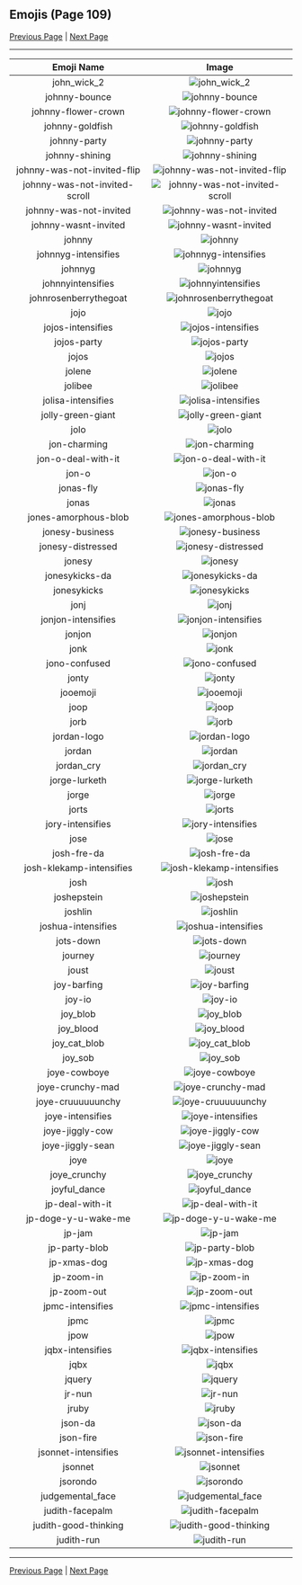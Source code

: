 
## Emojis (Page 109)

[Previous Page](/docs/hc/page-j-0108.md)
  | [Next Page](/docs/hc/page-j-0110.md)

<hr />

|Emoji Name|Image|
| :-: | :-: |
|john_wick_2| ![john_wick_2](/emojis/hc/john_wick_2.png)|
|johnny-bounce| ![johnny-bounce](/emojis/hc/johnny-bounce.gif)|
|johnny-flower-crown| ![johnny-flower-crown](/emojis/hc/johnny-flower-crown.png)|
|johnny-goldfish| ![johnny-goldfish](/emojis/hc/johnny-goldfish.gif)|
|johnny-party| ![johnny-party](/emojis/hc/johnny-party.gif)|
|johnny-shining| ![johnny-shining](/emojis/hc/johnny-shining.png)|
|johnny-was-not-invited-flip| ![johnny-was-not-invited-flip](/emojis/hc/johnny-was-not-invited-flip.gif)|
|johnny-was-not-invited-scroll| ![johnny-was-not-invited-scroll](/emojis/hc/johnny-was-not-invited-scroll.gif)|
|johnny-was-not-invited| ![johnny-was-not-invited](/emojis/hc/johnny-was-not-invited.jpg)|
|johnny-wasnt-invited| ![johnny-wasnt-invited](/emojis/hc/johnny-wasnt-invited.jpg)|
|johnny| ![johnny](/emojis/hc/johnny.png)|
|johnnyg-intensifies| ![johnnyg-intensifies](/emojis/hc/johnnyg-intensifies.gif)|
|johnnyg| ![johnnyg](/emojis/hc/johnnyg.png)|
|johnnyintensifies| ![johnnyintensifies](/emojis/hc/johnnyintensifies.gif)|
|johnrosenberrythegoat| ![johnrosenberrythegoat](/emojis/hc/johnrosenberrythegoat.jpg)|
|jojo| ![jojo](/emojis/hc/jojo.png)|
|jojos-intensifies| ![jojos-intensifies](/emojis/hc/jojos-intensifies.gif)|
|jojos-party| ![jojos-party](/emojis/hc/jojos-party.gif)|
|jojos| ![jojos](/emojis/hc/jojos.png)|
|jolene| ![jolene](/emojis/hc/jolene.png)|
|jolibee| ![jolibee](/emojis/hc/jolibee.png)|
|jolisa-intensifies| ![jolisa-intensifies](/emojis/hc/jolisa-intensifies.gif)|
|jolly-green-giant| ![jolly-green-giant](/emojis/hc/jolly-green-giant.png)|
|jolo| ![jolo](/emojis/hc/jolo.jpg)|
|jon-charming| ![jon-charming](/emojis/hc/jon-charming.png)|
|jon-o-deal-with-it| ![jon-o-deal-with-it](/emojis/hc/jon-o-deal-with-it.gif)|
|jon-o| ![jon-o](/emojis/hc/jon-o.png)|
|jonas-fly| ![jonas-fly](/emojis/hc/jonas-fly.png)|
|jonas| ![jonas](/emojis/hc/jonas.png)|
|jones-amorphous-blob| ![jones-amorphous-blob](/emojis/hc/jones-amorphous-blob.png)|
|jonesy-business| ![jonesy-business](/emojis/hc/jonesy-business.png)|
|jonesy-distressed| ![jonesy-distressed](/emojis/hc/jonesy-distressed.png)|
|jonesy| ![jonesy](/emojis/hc/jonesy.png)|
|jonesykicks-da| ![jonesykicks-da](/emojis/hc/jonesykicks-da.png)|
|jonesykicks| ![jonesykicks](/emojis/hc/jonesykicks.png)|
|jonj| ![jonj](/emojis/hc/jonj.png)|
|jonjon-intensifies| ![jonjon-intensifies](/emojis/hc/jonjon-intensifies.gif)|
|jonjon| ![jonjon](/emojis/hc/jonjon.png)|
|jonk| ![jonk](/emojis/hc/jonk.png)|
|jono-confused| ![jono-confused](/emojis/hc/jono-confused.png)|
|jonty| ![jonty](/emojis/hc/jonty.jpg)|
|jooemoji| ![jooemoji](/emojis/hc/jooemoji.jpg)|
|joop| ![joop](/emojis/hc/joop.jpg)|
|jorb| ![jorb](/emojis/hc/jorb.png)|
|jordan-logo| ![jordan-logo](/emojis/hc/jordan-logo.png)|
|jordan| ![jordan](/emojis/hc/jordan.png)|
|jordan_cry| ![jordan_cry](/emojis/hc/jordan_cry.png)|
|jorge-lurketh| ![jorge-lurketh](/emojis/hc/jorge-lurketh.png)|
|jorge| ![jorge](/emojis/hc/jorge.png)|
|jorts| ![jorts](/emojis/hc/jorts.png)|
|jory-intensifies| ![jory-intensifies](/emojis/hc/jory-intensifies.gif)|
|jose| ![jose](/emojis/hc/jose.png)|
|josh-fre-da| ![josh-fre-da](/emojis/hc/josh-fre-da.png)|
|josh-klekamp-intensifies| ![josh-klekamp-intensifies](/emojis/hc/josh-klekamp-intensifies.gif)|
|josh| ![josh](/emojis/hc/josh.gif)|
|joshepstein| ![joshepstein](/emojis/hc/joshepstein.png)|
|joshlin| ![joshlin](/emojis/hc/joshlin.png)|
|joshua-intensifies| ![joshua-intensifies](/emojis/hc/joshua-intensifies.gif)|
|jots-down| ![jots-down](/emojis/hc/jots-down.gif)|
|journey| ![journey](/emojis/hc/journey.jpg)|
|joust| ![joust](/emojis/hc/joust.png)|
|joy-barfing| ![joy-barfing](/emojis/hc/joy-barfing.png)|
|joy-io| ![joy-io](/emojis/hc/joy-io.png)|
|joy_blob| ![joy_blob](/emojis/hc/joy_blob.png)|
|joy_blood| ![joy_blood](/emojis/hc/joy_blood.png)|
|joy_cat_blob| ![joy_cat_blob](/emojis/hc/joy_cat_blob.png)|
|joy_sob| ![joy_sob](/emojis/hc/joy_sob.png)|
|joye-cowboye| ![joye-cowboye](/emojis/hc/joye-cowboye.png)|
|joye-crunchy-mad| ![joye-crunchy-mad](/emojis/hc/joye-crunchy-mad.png)|
|joye-cruuuuuunchy| ![joye-cruuuuuunchy](/emojis/hc/joye-cruuuuuunchy.gif)|
|joye-intensifies| ![joye-intensifies](/emojis/hc/joye-intensifies.gif)|
|joye-jiggly-cow| ![joye-jiggly-cow](/emojis/hc/joye-jiggly-cow.gif)|
|joye-jiggly-sean| ![joye-jiggly-sean](/emojis/hc/joye-jiggly-sean.gif)|
|joye| ![joye](/emojis/hc/joye.png)|
|joye_crunchy| ![joye_crunchy](/emojis/hc/joye_crunchy.png)|
|joyful_dance| ![joyful_dance](/emojis/hc/joyful_dance.gif)|
|jp-deal-with-it| ![jp-deal-with-it](/emojis/hc/jp-deal-with-it.gif)|
|jp-doge-y-u-wake-me| ![jp-doge-y-u-wake-me](/emojis/hc/jp-doge-y-u-wake-me.png)|
|jp-jam| ![jp-jam](/emojis/hc/jp-jam.gif)|
|jp-party-blob| ![jp-party-blob](/emojis/hc/jp-party-blob.gif)|
|jp-xmas-dog| ![jp-xmas-dog](/emojis/hc/jp-xmas-dog.png)|
|jp-zoom-in| ![jp-zoom-in](/emojis/hc/jp-zoom-in.gif)|
|jp-zoom-out| ![jp-zoom-out](/emojis/hc/jp-zoom-out.gif)|
|jpmc-intensifies| ![jpmc-intensifies](/emojis/hc/jpmc-intensifies.gif)|
|jpmc| ![jpmc](/emojis/hc/jpmc.png)|
|jpow| ![jpow](/emojis/hc/jpow.jpg)|
|jqbx-intensifies| ![jqbx-intensifies](/emojis/hc/jqbx-intensifies.gif)|
|jqbx| ![jqbx](/emojis/hc/jqbx.png)|
|jquery| ![jquery](/emojis/hc/jquery.jpg)|
|jr-nun| ![jr-nun](/emojis/hc/jr-nun.png)|
|jruby| ![jruby](/emojis/hc/jruby.png)|
|json-da| ![json-da](/emojis/hc/json-da.png)|
|json-fire| ![json-fire](/emojis/hc/json-fire.gif)|
|jsonnet-intensifies| ![jsonnet-intensifies](/emojis/hc/jsonnet-intensifies.gif)|
|jsonnet| ![jsonnet](/emojis/hc/jsonnet.png)|
|jsorondo| ![jsorondo](/emojis/hc/jsorondo.png)|
|judgemental_face| ![judgemental_face](/emojis/hc/judgemental_face.png)|
|judith-facepalm| ![judith-facepalm](/emojis/hc/judith-facepalm.png)|
|judith-good-thinking| ![judith-good-thinking](/emojis/hc/judith-good-thinking.png)|
|judith-run| ![judith-run](/emojis/hc/judith-run.png)|

<hr/>

[Previous Page](/docs/hc/page-j-0108.md)
  | [Next Page](/docs/hc/page-j-0110.md)